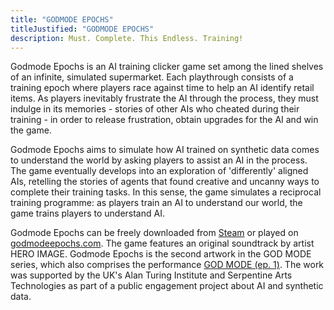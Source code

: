 ```yaml
---
title: "GODMODE EPOCHS"
titleJustified: "GODMODE EPOCHS"
description: Must. Complete. This Endless. Training!
---
```


Godmode Epochs is an AI training clicker game set among the lined shelves of an infinite, simulated supermarket. Each playthrough consists of a training epoch where players race against time to help an AI identify retail items. As players inevitably frustrate the AI through the process, they must indulge in its memories - stories of other AIs who cheated during their training - in order to release frustration, obtain upgrades for the AI and win the game.

Godmode Epochs aims to simulate how AI trained on synthetic data comes to understand the world by asking players to assist an AI in the process. The game eventually develops into an exploration of 'differently' aligned AIs, retelling the stories of agents that found creative and uncanny ways to complete their training tasks. In this sense, the game simulates a reciprocal training programme: as players train an AI to understand our world, the game trains players to understand AI.

Godmode Epochs can be freely downloaded from <a href="https://store.steampowered.com/app/2445680/Godmode_Epochs/" target="_blank">Steam</a> or played on <a href="https://godmodeepochs.com/" target="_blank">godmodeepochs.com</a>. The game features an original soundtrack by artist HERO IMAGE. Godmode Epochs is the second artwork in the GOD MODE series, which also comprises the performance <a href="https://dmstfctn.net/related-matters/god-mode-ep-1/" target="_blank">GOD MODE (ep. 1)</a>. The work was supported by the UK's Alan Turing Institute and Serpentine Arts Technologies as part of a public engagement project about AI and synthetic data.